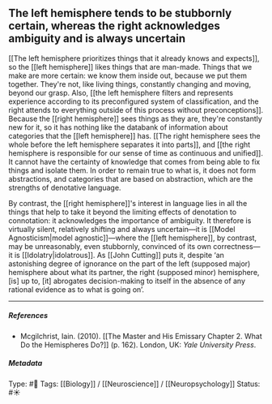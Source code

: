 ## The left hemisphere tends to be stubbornly certain, whereas the right acknowledges ambiguity and is always uncertain # 

[[The left hemisphere prioritizes things that it already knows and expects]], so the [[left hemisphere]] likes things that are man-made. Things that we make are more certain: we know them inside out, because we put them together. They're not, like living things, constantly changing and moving, beyond our grasp. Also, [[the left hemisphere filters and represents experience according to its preconfigured system of classification, and the right attends to everything outside of this process without preconceptions]]. Because the [[right hemisphere]] sees things as they are, they're constantly new for it, so it has nothing like the databank of information about categories that the [[left hemisphere]] has. [[The right hemisphere sees the whole before the left hemisphere separates it into parts]], and [[the right hemisphere is responsible for our sense of time as continuous and unified]]. It cannot have the certainty of knowledge that comes from being able to fix things and isolate them. In order to remain true to what is, it does not form abstractions, and categories that are based on abstraction, which are the strengths of denotative language. 

By contrast, the [[right hemisphere]]'s interest in language lies in all the things that help to take it beyond the limiting effects of denotation to connotation: it acknowledges the importance of ambiguity. It therefore is virtually silent, relatively shifting and always uncertain—it is [[Model Agnosticism|model agnostic]]—where the [[left hemisphere]], by contrast, may be unreasonably, even stubbornly, convinced of its own correctness—it is [[Idolatry|idolatrous]]. As [[John Cutting]] puts it, despite ‘an astonishing degree of ignorance on the part of the left (supposed major) hemisphere about what its partner, the right (supposed minor) hemisphere, [is] up to, [it] abrogates decision-making to itself in the absence of any rational evidence as to what is going on’.

___

##### References

- Mcgilchrist, Iain. (2010). [[The Master and His Emissary Chapter 2. What Do the Hemispheres Do?]] (p. 162). London, UK: _Yale University Press_.

##### Metadata

Type: #🔴 
Tags: [[Biology]] / [[Neuroscience]] / [[Neuropsychology]]
Status: #☀️ 